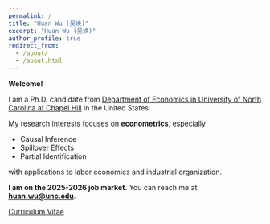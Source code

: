 ```yaml
---
permalink: /
title: "Huan Wu (吴焕)"
excerpt: "Huan Wu (吴焕)"
author_profile: true
redirect_from: 
  - /about/
  - /about.html
---
```


**Welcome!** 

I am a Ph.D. candidate from [Department of Economics in University of North Carolina at Chapel Hill](https://econ.unc.edu/) in the United States. 

My research interests focuses on **econometrics**, especially

* Causal Inference
* Spillover Effects
* Partial Identification

with applications to labor economics and industrial organization.

**I am on the 2025-2026 job market.** You can reach me at [**huan.wu@unc.edu**](mailto:huan.wu@unc.edu).

[Curriculum Vitae](https://huanwu-econ.github.io/files/CV_Wu.pdf) 